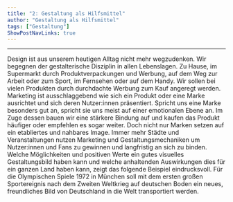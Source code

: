 ```yaml
---
title: "2: Gestaltung als Hilfsmittel"
author: "Gestaltung als Hilfsmittel"
tags: ["Gestaltung"]
ShowPostNavLinks: true
---
```

***
Design ist aus unserem heutigen Alltag nicht mehr wegzudenken.
Wir begegnen der gestalterische Disziplin in allen Lebenslagen.
Zu Hause, im Supermarkt durch Produktverpackungen und Werbung,
auf dem Weg zur Arbeit oder zum Sport, im Fernsehen oder auf
dem Handy. Wir sollen bei vielen Produkten durch durchdachte
Werbung zum Kauf angeregt werden. Marketing ist ausschlaggebend
wie sich ein Produkt oder eine Marke ausrichtet und sich
deren Nutzer:innen präsentiert. Spricht uns eine Marke besonders
gut an, spricht sie uns meist auf einer emotionalen Ebene an.
Im Zuge dessen bauen wir eine stärkere Bindung auf und kaufen
das Produkt häufiger oder empfehlen es sogar weiter. Doch nicht
nur Marken setzen auf ein etabliertes und nahbares Image. Immer
mehr Städte und Veranstaltungen nutzen Marketing und Gestaltungsmechaniken
um Nutzer:innen und Fans zu gewinnen und langfristig an sich zu binden. Welche Möglichkeiten und positiven Werte ein gutes visuelles Gestaltungsbild haben kann und welche
anhaltenden Auswirkungen dies für ein ganzen Land haben kann,
zeigt das folgende Beispiel eindrucksvoll. Für die Olympischen
Spiele 1972 in München soll mit dem ersten großen Sportereignis
nach dem Zweiten Weltkrieg auf deutschen Boden ein neues,
freundliches Bild von Deutschland in die Welt transportiert werden.